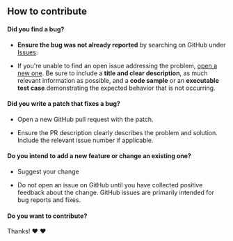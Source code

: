 
## How to contribute

#### **Did you find a bug?**

* **Ensure the bug was not already reported** by searching on GitHub under [Issues](https://github.com/q-nick/npm-gui/issues).

* If you're unable to find an open issue addressing the problem, [open a new one](https://github.com/q-nick/npm-gui/issues/new). Be sure to include a **title and clear description**, as much relevant information as possible, and a **code sample** or an **executable test case** demonstrating the expected behavior that is not occurring.

#### **Did you write a patch that fixes a bug?**

* Open a new GitHub pull request with the patch.

* Ensure the PR description clearly describes the problem and solution. Include the relevant issue number if applicable.

#### **Do you intend to add a new feature or change an existing one?**

* Suggest your change

* Do not open an issue on GitHub until you have collected positive feedback about the change. GitHub issues are primarily intended for bug reports and fixes.

#### **Do you want to contribute?**

Thanks! :heart: :heart:
